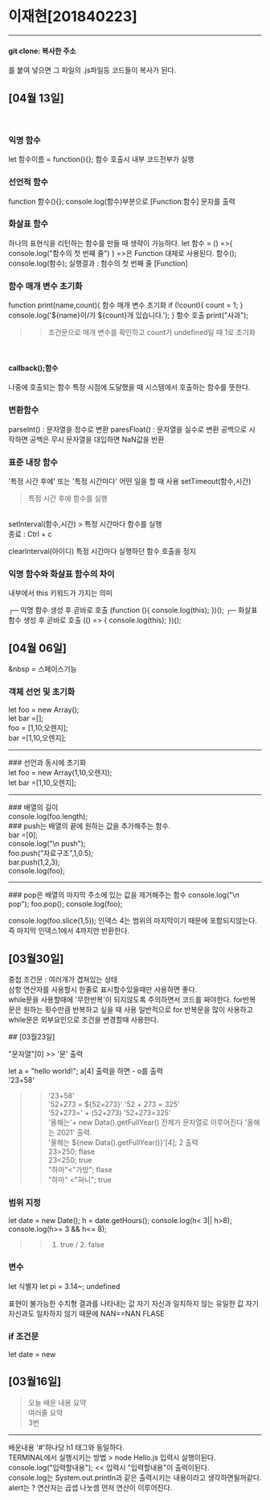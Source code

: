 # 이재현[201840223]
<hr/>

#### git clone: 복사한 주소
를 붙여 넣으면 그 파일의 .js파일등 코드들이 복사가 된다.

## [04월 13일]
<br>

### 익명 함수
let 함수이름 = function(){};
함수 호출시 내부 코드전부가 실행
<br>

### 선언적 함수
function  함수(){};
console.log(함수)부분으로 [Function:함수]
문자를 출력
<br>

### 화살표 함수
하나의 표현식을 리턴하는 함수를 만들 때 생략이 가능하다.
let 함수 = () =>{
    console.log("함수의 첫 번째 줄")
}
=>은 Function 대체로 사용된다.
함수();
console.log(함수);
실행결과 :
함수의 첫 번째 줄
[Function]
<br>

### 함수 매개 변수 초기화
function print(name,count){
    함수 매개 변수 초기화
    if (!count){
        count = 1;
    }
    console.log('${name}이/가 ${count}개 있습니다.');
}
 함수 호출
 print("사과");
 >> 조건문으로 매개 변수를 확인하고 count가 undefined일 때 1로 초기화
<br>

#### callback();함수
나중에 호출되는 함수
특정 시점에 도달했을 때 시스템에서 호출하는 함수를 뜻한다.
 <br>

### 변환함수
parselnt() : 문자열을 정수로 변환
paresFloat() : 문자열을 실수로 변환
공백으로 시작하면 공백은 무시
문자열을 대입하면 NaN값을 반환
<br>

### 표준 내장 함수
'특정 시간 후에' 또는 '특정 시간마다' 어떤 일을 할 때 사용
setTimeout(함수,시간) 
> 특정 시간 후에 함수를 실행
<br>
setlnterval(함수,시간)
> 특정 시간마다 함수를 실행

<br>
종료 : Ctrl + c

clearlnterval(아이디)
특정 시간마다 실행하던 함수 호출을 정지

### 익명 함수와 화살표 함수의 차이
내부에서 this 키워드가 가지는 의미

┌─ 익명 함수 생성 후 곧바로 호출
(function (){
    console.log(this);
})();
┌─ 화살표 함수 생성 후 곧바로 호출
(() => {
    console.log(this);
})();

## [04월 06일]
&nbsp = 스페이스기능<br>

### 객체 선언 및 초기화<br>
let foo = new Array();<br>
let bar =[];<br>
foo = [1,10,오렌지];<br>
bar =[1,10,오렌지];<br>
<hr>
### 선언과 동시에 초기화<br>
let foo = new Array(1,10,오렌지);<br>
let bar =[1,10,오렌지];<br>
<hr>
### 배열의 길이<br>
console.log(foo.length);<br>
### push는 배열의 끝에 원하는 값을 추가해주는 함수.<br>
bar =[0];<br>
console.log("\n push");<br>
foo.push("자료구조",1,0.5);<br>
bar.push(1,2,3);<br>
console.log(foo);<br>
<hr>
### pop은 배열의 마지막 주소에 있는 값을 제거해주는 함수
console.log("\n pop");
foo.pop();
console.log(foo);

console.log(foo.slice(1,5));
인덱스 4는 범위의 마지막이기 때문에 포함되지않는다.
즉 마지막 인덱스1에서 4까지만 반환한다.

## [03월30일]
<p>
 중첩 조건문 : 여러개가 겹쳐있는 상태 <br>
삼항 연산자를 사용할시 한줄로 표시할수있을때만 사용하면 좋다.<br>
while문을 사용할때에 '무한반복'이 되지않도록 주의하면서 코드를 짜야한다.
for반복문은 원하는 횟수만큼 반복하고 싶을 때 사용
일반적으로 for 반복문을 많이 사용하고 while문은 외부요인으로 조건을 변경할때 사용한다.
 
<p>
## [03월23일]
<p>
"문자열"[0]
>> '문' 출력<br>

let a = "hello world!";
a[4] 출력을 하면  - o를 출력<br>
'23+58'
>> '23+58'<br>
'52+273 = ${52+273}'
>> '52 + 273 = 325' <br>
'52+273=' + (52+273)
>> '52+273=325' <br>
'올해는'+ new Data().getFullYear()
>> 전체가 문자열로 이루어진다
>> '올해는 2021' 출력. <br>
'올해는 ${new Data().getFullYear()}'[4];
>>  2 출력<br>
23>250;
>>flase<br>
23<250;
>>true<br>
"하마"<"가방";
>>flase<br>
"하마" <"혀니";
>>true<br>
### 범위 지정 
let date = new Date();
h = date.getHours();
console.log(h< 3|| h>8);
console.log(h>= 3 && h<= 8);
>> 1. true  / 2. false <br>
### 변수
let 식별자 
let pi = 3.14~;
undefined 

표현이 불가능한 수치형 결과를 나타내는 값
자기 자신과 일치하지 않는 유일한 값
자기 자신과도 일차하지 않기 때문에 NAN==NAN FLASE

### if 조건문 
let date = new 





<p>

## [03월16일]
> 오늘 배운 내용 요약 <br>
> 여러줄 요약 <br>
> 3번
<hr/>

<p> 배운내용
'#'하나당 h1 태그와 동일하다. <br>
TERMINAL에서 실행시키는 방법 > node Hello.js 입력시 실행이된다.<br> 
console.log("입력할내용"); << 입력시 "입력할내용"이 출력이된다.<br> 
console.log는 System.out.println과 같은 출력시키는 내용이라고 생각하면될꺼같다.<br>
alert는 ?
연산자는 곱셉 나눗셈 먼저 연산이 이루어진다.

<p>

<table>

</table>